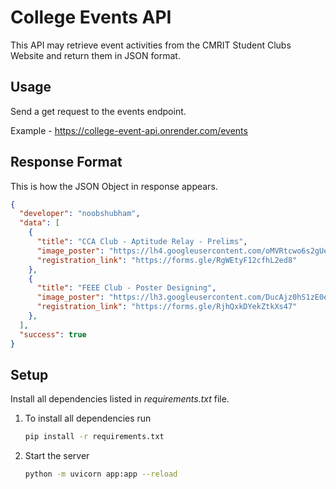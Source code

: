 College Events API
===================

This API may retrieve event activities from the CMRIT Student Clubs Website and return them in JSON format.


Usage
---------

Send a get request to the events endpoint.

Example - https://college-event-api.onrender.com/events

Response Format
-------------------

This is how the JSON Object in response appears. 

```JSON
{
  "developer": "noobshubham",
  "data": [
    {
      "title": "CCA Club - Aptitude Relay - Prelims",
      "image_poster": "https://lh4.googleusercontent.com/oMVRtcwo6s2gUegFFm69n3djda1c63bh2s27A7WZliHlX5Nf8T2rq98BxyinpfdkUHmQnaGbfsAT7M82uNXyZNgZpIsQrUq8szDB-EBgVSF5U1uL9Xu4gR9IIL38L3VAGQ=w1280",
      "registration_link": "https://forms.gle/RgWEtyF12cfhL2ed8"
    },
    {
      "title": "FEEE Club - Poster Designing",
      "image_poster": "https://lh3.googleusercontent.com/DucAjz0hS1zE0eWM67bIfx8OdmvWne-wgfzi4psJIK99cMpCiETTrhvhRo-iijo0HP5qJf96lqEkqjWGWJOJ4yk=w1280",
      "registration_link": "https://forms.gle/RjhQxkDYekZtkXs47"
    },
  ],
  "success": true
}
```

Setup
------

Install all dependencies listed in _requirements.txt_ file.

1. To install all dependencies run

   ```bash
   pip install -r requirements.txt
   ```

2. Start the server

   ```bash
   python -m uvicorn app:app --reload
   ```

